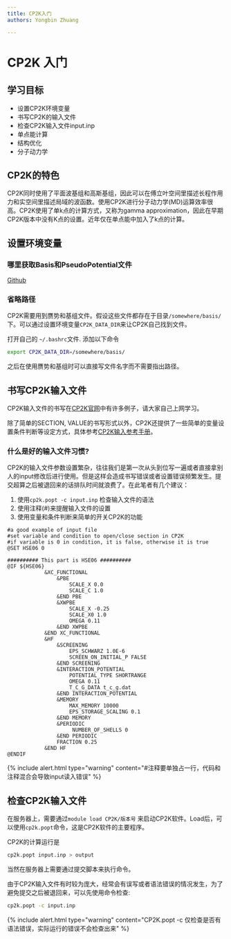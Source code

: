 ```yaml
---
title: CP2K入门
authors: Yongbin Zhuang

---
```


# CP2K 入门

## 学习目标

- 设置CP2K环境变量
- 书写CP2K的输入文件
- 检查CP2K输入文件input.inp
- 单点能计算
- 结构优化
- 分子动力学

## CP2K的特色

CP2K同时使用了平面波基组和高斯基组，因此可以在傅立叶空间里描述长程作用力和实空间里描述局域的波函数。使用CP2K进行分子动力学(MD)运算效率很高。CP2K使用了单k点的计算方式，又称为gamma approximation，因此在早期CP2K版本中没有K点的设置。近年仅在单点能中加入了k点的计算。

## 设置环境变量

### 哪里获取Basis和PseudoPotential文件

[Github](https://github.com/CP2K/CP2K/tree/master/data)

### 省略路径

CP2K需要用到赝势和基组文件。假设这些文件都存在于目录`/somewhere/basis/`下。可以通过设置环境变量`CP2K_DATA_DIR`来让CP2K自己找到文件。

打开自己的 `~/.bashrc`文件. 添加以下命令

```bash
export CP2K_DATA_DIR=/somewhere/basis/
```

之后在使用赝势和基组时可以直接写文件名字而不需要指出路径。

## 书写CP2K输入文件

CP2K输入文件的书写在[CP2K官网](https://www.CP2K.org/howto)中有许多例子，请大家自己上网学习。

除了简单的SECTION, VALUE的书写形式以外，CP2K还提供了一些简单的变量设置条件判断等设定方式，具体参考[CP2K输入参考手册](https://manual.CP2K.org/CP2K-6_1-branch/index.html)。

### 什么是好的输入文件习惯?

CP2K的输入文件参数设置繁杂，往往我们是第一次从头到位写一遍或者直接拿别人的input修改后进行使用。但是这样会造成书写错误或者设置错误频繁发生。提交超算之后被退回来的话排队时间就浪费了。在此笔者有几个建议：

1. 使用`cp2k.popt -c input.inp` 检查输入文件的语法
2. 使用注释(#)来提醒输入文件的设置
3. 使用变量和条件判断来简单的开关CP2K的功能

```
#a good example of input file
#set variable and condition to open/close section in CP2K
#if variable is 0 in condition, it is false, otherwise it is true
@SET HSE06 0

########## This part is HSE06 ##########
@IF ${HSE06}
            &XC_FUNCTIONAL
                &PBE
                    SCALE_X 0.0
                    SCALE_C 1.0
                &END PBE
                &XWPBE
                    SCALE_X -0.25
                    SCALE_X0 1.0
                    OMEGA 0.11
                &END XWPBE
            &END XC_FUNCTIONAL
            &HF
                &SCREENING
                    EPS_SCHWARZ 1.0E-6
                    SCREEN_ON_INITIAL_P FALSE
                &END SCREENING
                &INTERACTION_POTENTIAL
                    POTENTIAL_TYPE SHORTRANGE
                    OMEGA 0.11
                    T_C_G_DATA t_c_g.dat
                &END INTERACTION_POTENTIAL
                &MEMORY
                    MAX_MEMORY 10000
                    EPS_STORAGE_SCALING 0.1
                &END MEMORY
                &PERIODIC
                     NUMBER_OF_SHELLS 0
                &END PERIODIC
                FRACTION 0.25
            &END HF
@ENDIF
```

{% include alert.html type="warning" content="#注释要单独占一行，代码和注释混合会导致input读入错误" %}



## 检查CP2K输入文件

在服务器上，需要通过`module load CP2K/版本号` 来启动CP2K软件。Load后，可以使用`cp2k.popt`命令，这是CP2K软件的主要程序。

CP2K的计算运行是

```bash
cp2k.popt input.inp > output
```

当然在服务器上需要通过提交脚本来执行命令。

由于CP2K输入文件有时较为庞大，经常会有误写或者语法错误的情况发生，为了避免提交之后被退回来，可以先使用命令检查:

```bash
cp2k.popt -c input.inp
```

{% include alert.html type="warning" content="CP2K.popt -c 仅检查是否有语法错误，实际运行的错误不会检查出来" %}

